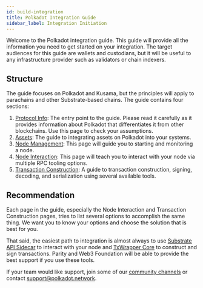 ```yaml
---
id: build-integration
title: Polkadot Integration Guide
sidebar_label: Integration Initiation
---
```


Welcome to the Polkadot integration guide. This guide will provide all the information you need to
get started on your integration. The target audiences for this guide are wallets and custodians, but
it will be useful to any infrastructure provider such as validators or chain indexers.

## Structure

The guide focuses on Polkadot and Kusama, but the principles will apply to parachains and other
Substrate-based chains. The guide contains four sections:

1. [Protocol Info](build-protocol-info.md): The entry point to the guide. Please read it carefully as
   it provides information about Polkadot that differentiates it from other blockchains. Use this
   page to check your assumptions.
1. [Assets](build-integrate-assets.md): The guide to integrating assets on Polkadot into your systems.
1. [Node Management](build-node-management.md): This page will guide you to starting and monitoring a
   node.
1. [Node Interaction](build-node-interaction.md): This page will teach you to interact with your node
   via multiple RPC tooling options.
1. [Transaction Construction](build-transaction-construction.md): A guide to transaction construction,
   signing, decoding, and serialization using several available tools.

## Recommendation

Each page in the guide, especially the Node Interaction and Transaction Construction pages, tries to
list several options to accomplish the same thing. We want you to know your options and choose the
solution that is best for you.

That said, the easiest path to integration is almost always to use
[Substrate API Sidecar](https://github.com/paritytech/substrate-api-sidecar) to interact with your
node and [TxWrapper Core](https://github.com/paritytech/txwrapper-core/) to construct and sign
transactions. Parity and Web3 Foundation will be able to provide the best support if you use these
tools.

If your team would like support, join some of our [community channels](community.md) or contact
support@polkadot.network.
